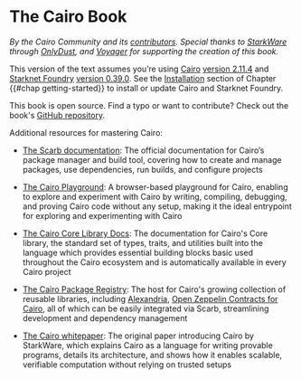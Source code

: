# The Cairo Book

_By the Cairo Community and its [contributors](https://github.com/cairo-book/cairo-book.github.io). Special thanks to [StarkWare](https://starkware.co/) through [OnlyDust](https://www.onlydust.xyz/), and [Voyager](https://voyager.online/) for supporting the creation of this book._

This version of the text assumes you’re using [Cairo](https://github.com/starkware-libs/cairo) [version 2.11.4](https://github.com/starkware-libs/cairo/releases) and [Starknet Foundry](https://foundry-rs.github.io/starknet-foundry/index.html) [version 0.39.0](https://github.com/foundry-rs/starknet-foundry/releases). See the [Installation](ch01-01-installation.md) section of Chapter {{#chap getting-started}} to install or update Cairo and Starknet Foundry.

This book is open source. Find a typo or want to contribute? Check out the book's [GitHub repository](https://github.com/cairo-book/cairo-book).

Additional resources for mastering Cairo:

* [The Scarb documentation](https://docs.swmansion.com/scarb/docs.html): The official documentation for Cairo’s package manager and build tool, covering how to create and manage packages, use dependencies, run builds, and configure projects

* [The Cairo Playground](https://www.cairo-lang.org/cairovm/): A browser-based playground for Cairo, enabling to explore and experiment with Cairo by writing, compiling, debugging, and proving Cairo code without any setup, making it the ideal entrypoint for exploring and experimenting with Cairo

* [The Cairo Core Library Docs](https://docs.cairo-lang.org/core?_=60): The documentation for Cairo's Core library, the standard set of types, traits, and utilities built into the language which provides essential building blocks basic used throughout the Cairo ecosystem and is automatically available in every Cairo project

* [The Cairo Package Registry](https://scarbs.xyz/): The host for Cairo's growing collection of reusable libraries, including [Alexandria](https://github.com/keep-starknet-strange/alexandria), [Open Zeppelin Contracts for Cairo](https://docs.openzeppelin.com/contracts-cairo/1.0.0/), all of which can be easily integrated via Scarb, streamlining development and dependency management

* [The Cairo whitepaper](https://eprint.iacr.org/2021/1063.pdf): The original paper introducing Cairo by StarkWare, which explains Cairo as a language for writing provable programs, details its architecture, and shows how it enables scalable, verifiable computation without relying on trusted setups




